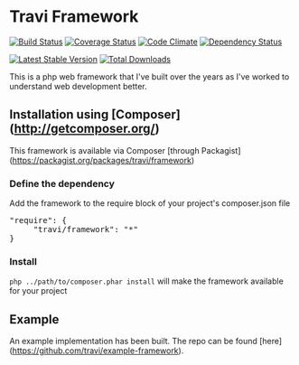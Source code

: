 Travi Framework
===============
[![Build Status](http://img.shields.io/travis/travi/php-framework.svg?style=flat)](https://travis-ci.org/travi/php-framework)
[![Coverage Status](http://img.shields.io/coveralls/travi/php-framework.svg?style=flat)](https://coveralls.io/r/travi/php-framework?branch=master)
[![Code Climate](http://img.shields.io/codeclimate/github/travi/php-framework.svg?style=flat)](https://codeclimate.com/github/travi/php-framework)
[![Dependency Status](http://img.shields.io/gemnasium/travi/php-framework.svg?style=flat)](https://gemnasium.com/travi/php-framework)

[![Latest Stable Version](http://img.shields.io/packagist/v/travi/framework.svg?style=flat)](https://packagist.org/packages/travi/framework)
[![Total Downloads](http://img.shields.io/packagist/dt/travi/framework.svg?style=flat)](https://packagist.org/packages/travi/framework)

This is a php web framework that I've built over the years as I've worked to understand web development better.

## Installation using [Composer] (http://getcomposer.org/)
This framework is available via Composer [through Packagist] (https://packagist.org/packages/travi/framework)

### Define the dependency
Add the framework to the require block of your project's composer.json file

<pre>"require": {
     "travi/framework": "*"
}</pre>

### Install
`php ../path/to/composer.phar install` will make the framework available for your project

## Example
An example implementation has been built. The repo can be found [here] (https://github.com/travi/example-framework).
